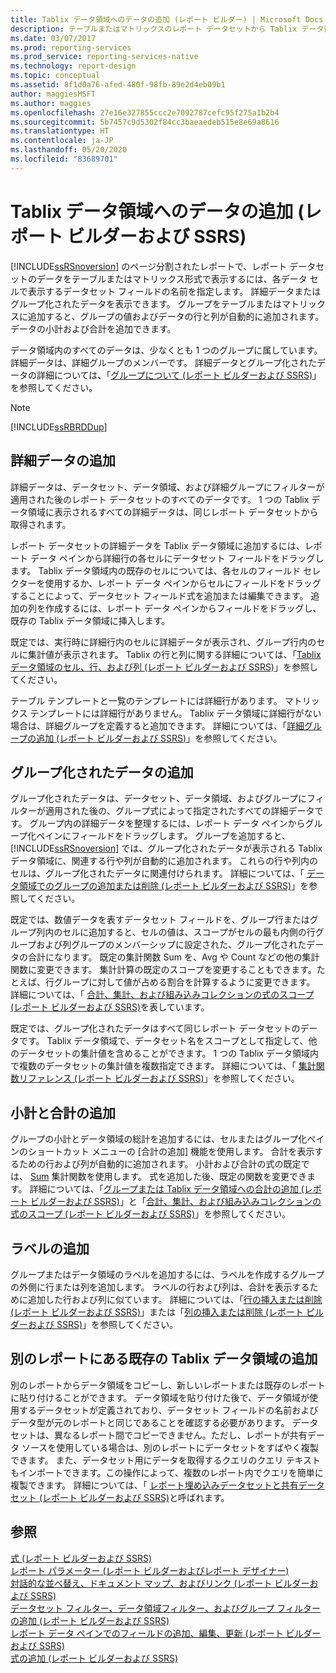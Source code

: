 ```yaml
---
title: Tablix データ領域へのデータの追加 (レポート ビルダー) | Microsoft Docs
description: テーブルまたはマトリックスのレポート データセットから Tablix データ領域に詳細データまたはグループ化されたデータを表示する方法について説明します。
ms.date: 03/07/2017
ms.prod: reporting-services
ms.prod_service: reporting-services-native
ms.technology: report-design
ms.topic: conceptual
ms.assetid: 8f1d0a76-afed-480f-98fb-89e2d4eb09b1
author: maggiesMSFT
ms.author: maggies
ms.openlocfilehash: 27e16e327855ccc2e7092787cefc95f275a1b2b4
ms.sourcegitcommit: 5b7457c9d5302f84cc3baeaedeb515e8e69a8616
ms.translationtype: HT
ms.contentlocale: ja-JP
ms.lasthandoff: 05/20/2020
ms.locfileid: "83689701"
---
```

# <a name="adding-data-to-a-tablix-data-region-report-builder-and-ssrs"></a>Tablix データ領域へのデータの追加 (レポート ビルダーおよび SSRS)
[!INCLUDE[ssRSnoversion](../../includes/ssrsnoversion-md.md)] のページ分割されたレポートで、レポート データセットのデータをテーブルまたはマトリックス形式で表示するには、各データ セルで表示するデータセット フィールドの名前を指定します。 詳細データまたはグループ化されたデータを表示できます。 グループをテーブルまたはマトリックスに追加すると、グループの値およびデータの行と列が自動的に追加されます。 データの小計および合計を追加できます。  
  
 データ領域内のすべてのデータは、少なくとも 1 つのグループに属しています。 詳細データは、詳細グループのメンバーです。 詳細データとグループ化されたデータの詳細については、「[グループについて &#40;レポート ビルダーおよび SSRS&#41;](../../reporting-services/report-design/understanding-groups-report-builder-and-ssrs.md)」を参照してください。  
  
> [!NOTE]  
>  [!INCLUDE[ssRBRDDup](../../includes/ssrbrddup-md.md)]  
  
## <a name="adding-detail-data"></a>詳細データの追加  
 詳細データは、データセット、データ領域、および詳細グループにフィルターが適用された後のレポート データセットのすべてのデータです。 1 つの Tablix データ領域に表示されるすべての詳細データは、同じレポート データセットから取得されます。  
  
 レポート データセットの詳細データを Tablix データ領域に追加するには、レポート データ ペインから詳細行の各セルにデータセット フィールドをドラッグします。 Tablix データ領域内の既存のセルについては、各セルのフィールド セレクターを使用するか、レポート データ ペインからセルにフィールドをドラッグすることによって、データセット フィールド式を追加または編集できます。 追加の列を作成するには、レポート データ ペインからフィールドをドラッグし、既存の Tablix データ領域に挿入します。  
  
 既定では、実行時に詳細行内のセルに詳細データが表示され、グループ行内のセルに集計値が表示されます。 Tablix の行と列に関する詳細については、「[Tablix データ領域のセル、行、および列 &#40;レポート ビルダーおよび SSRS&#41;](../../reporting-services/report-design/tablix-data-region-cells-rows-and-columns-report-builder-and-ssrs.md)」を参照してください。  
  
 テーブル テンプレートと一覧のテンプレートには詳細行があります。 マトリックス テンプレートには詳細行がありません。 Tablix データ領域に詳細行がない場合は、詳細グループを定義すると追加できます。 詳細については、「[詳細グループの追加 &#40;レポート ビルダーおよび SSRS&#41;](../../reporting-services/report-design/add-a-details-group-report-builder-and-ssrs.md)」を参照してください。  
  
## <a name="adding-grouped-data"></a>グループ化されたデータの追加  
 グループ化されたデータは、データセット、データ領域、およびグループにフィルターが適用された後の、グループ式によって指定されたすべての詳細データです。 グループ内の詳細データを整理するには、レポート データ ペインからグループ化ペインにフィールドをドラッグします。 グループを追加すると、 [!INCLUDE[ssRSnoversion](../../includes/ssrsnoversion-md.md)] では、グループ化されたデータが表示される Tablix データ領域に、関連する行や列が自動的に追加されます。 これらの行や列内のセルは、グループ化されたデータに関連付けられます。 詳細については、「 [データ領域でのグループの追加または削除 &#40;レポート ビルダーおよび SSRS&#41;](../../reporting-services/report-design/add-or-delete-a-group-in-a-data-region-report-builder-and-ssrs.md)」を参照してください。  
  
 既定では、数値データを表すデータセット フィールドを、グループ行またはグループ列内のセルに追加すると、セルの値は、スコープがセルの最も内側の行グループおよび列グループのメンバーシップに設定された、グループ化されたデータの合計になります。 既定の集計関数 Sum を、Avg や Count などの他の集計関数に変更できます。 集計計算の既定のスコープを変更することもできます。たとえば、行グループに対して値が占める割合を計算するように変更できます。 詳細については、「 [合計、集計、および組み込みコレクションの式のスコープ (レポート ビルダーおよび SSRS)](../../reporting-services/report-design/expression-scope-for-totals-aggregates-and-built-in-collections.md)を表しています。  
  
 既定では、グループ化されたデータはすべて同じレポート データセットのデータです。 Tablix データ領域で、データセット名をスコープとして指定して、他のデータセットの集計値を含めることができます。 1 つの Tablix データ領域内で複数のデータセットの集計値を複数指定できます。 詳細については、「 [集計関数リファレンス (レポート ビルダーおよび SSRS)](../../reporting-services/report-design/report-builder-functions-aggregate-functions-reference.md)」を参照してください。  
  
## <a name="adding-subtotals-and-totals"></a>小計と合計の追加  
 グループの小計とデータ領域の総計を追加するには、セルまたはグループ化ペインのショートカット メニューの [合計の追加] 機能を使用します。 合計を表示するための行および列が自動的に追加されます。 小計および合計の式の既定では、 [Sum](../../reporting-services/report-design/report-builder-functions-sum-function.md) 集計関数を使用します。 式を追加した後、既定の関数を変更できます。 詳細については、「[グループまたは Tablix データ領域への合計の追加 &#40;レポート ビルダーおよび SSRS&#41;](../../reporting-services/report-design/add-a-total-to-a-group-or-tablix-data-region-report-builder-and-ssrs.md)」と「[合計、集計、および組み込みコレクションの式のスコープ &#40;レポート ビルダーおよび SSRS&#41;](../../reporting-services/report-design/expression-scope-for-totals-aggregates-and-built-in-collections.md)」を参照してください。  
  
## <a name="adding-labels"></a>ラベルの追加  
 グループまたはデータ領域のラベルを追加するには、ラベルを作成するグループの外側に行または列を追加します。 ラベルの行および列は、合計を表示するために追加した行および列に似ています。 詳細については、「[行の挿入または削除 &#40;レポート ビルダーおよび SSRS&#41;](../../reporting-services/report-design/insert-or-delete-a-row-report-builder-and-ssrs.md)」または「[列の挿入または削除 &#40;レポート ビルダーおよび SSRS&#41;](../../reporting-services/report-design/insert-or-delete-a-column-report-builder-and-ssrs.md)」を参照してください。  
  
## <a name="adding-an-existing-tablix-data-region-from-another-report"></a>別のレポートにある既存の Tablix データ領域の追加  
 別のレポートからデータ領域をコピーし、新しいレポートまたは既存のレポートに貼り付けることができます。 データ領域を貼り付けた後で、データ領域が使用するデータセットが定義されており、データセット フィールドの名前およびデータ型が元のレポートと同じであることを確認する必要があります。 データセットは、異なるレポート間でコピーできません。ただし、レポートが共有データ ソースを使用している場合は、別のレポートにデータセットをすばやく複製できます。 また、データセット用にデータを取得するクエリのクエリ テキストもインポートできます。この操作によって、複数のレポート内でクエリを簡単に複製できます。 詳細については、「 [レポート埋め込みデータセットと共有データセット &#40;レポート ビルダーおよび SSRS&#41;](../../reporting-services/report-data/report-embedded-datasets-and-shared-datasets-report-builder-and-ssrs.md)と呼ばれます。  
  
## <a name="see-also"></a>参照  
 [式 &#40;レポート ビルダーおよび SSRS&#41;](../../reporting-services/report-design/expressions-report-builder-and-ssrs.md)   
 [レポート パラメーター (レポート ビルダーおよびレポート デザイナー)](../../reporting-services/report-design/report-parameters-report-builder-and-report-designer.md)   
 [対話的な並べ替え、ドキュメント マップ、およびリンク &#40;レポート ビルダーおよび SSRS&#41;](../../reporting-services/report-design/interactive-sort-document-maps-and-links-report-builder-and-ssrs.md)   
 [データセット フィルター、データ領域フィルター、およびグループ フィルターの追加 (レポート ビルダーおよび SSRS)](../../reporting-services/report-design/add-dataset-filters-data-region-filters-and-group-filters.md)   
 [レポート データ ペインでのフィールドの追加、編集、更新 &#40;レポート ビルダーおよび SSRS&#41;](../../reporting-services/report-data/add-edit-refresh-fields-in-the-report-data-pane-report-builder-and-ssrs.md)   
 [式の追加 (レポート ビルダーおよび SSRS)](../../reporting-services/report-design/add-an-expression-report-builder-and-ssrs.md)  
  
  
